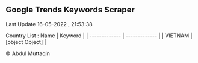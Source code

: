 

## Google Trends Keywords Scraper 
 
Last Update 16-05-2022 , 21:53:38

Country List :
 Name  | Keyword |
| ------------- | ------------- |
| VIETNAM | [object Object] |



© Abdul Muttaqin 
